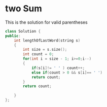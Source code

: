 # two Sum

This is the solution for valid parentheses

```cpp
class Solution {
public:
    int lengthOfLastWord(string s) 
    {
        int size = s.size();
        int count = 0;
        for(int i = size - 1; i>=0;i--)
        {
            if(s[i]!= ' ' ) count++;
            else if(count > 0 && s[i]== ' ')
            return count;
        }
        return count;
        
    }
};
```